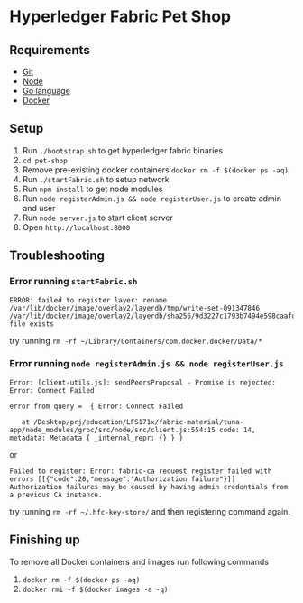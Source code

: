 # Hyperledger Fabric Pet Shop

## Requirements
- [Git](https://git-scm.com/downloads)
- [Node](https://nodejs.org/en/)
- [Go language](https://golang.org/dl/)
- [Docker](https://www.docker.com/)

## Setup
1. Run ```./bootstrap.sh``` to get hyperledger fabric binaries
2. ```cd pet-shop```
3. Remove pre-existing docker containers ```docker rm -f $(docker ps -aq)```
4. Run ```./startFabric.sh``` to setup network
5. Run ```npm install``` to get node modules
6. Run ```node registerAdmin.js && node registerUser.js``` to create admin and user
7. Run ```node server.js``` to start client server
8. Open ```http://localhost:8000```


## Troubleshooting

### Error running ```startFabric.sh```
```
ERROR: failed to register layer: rename
/var/lib/docker/image/overlay2/layerdb/tmp/write-set-091347846 /var/lib/docker/image/overlay2/layerdb/sha256/9d3227c1793b7494e598caafd0a5013900e17dcdf1d7bdd31d39c82be04fcf28: file exists
```

try running ```rm -rf ~/Library/Containers/com.docker.docker/Data/*```

### Error running ```node registerAdmin.js && node registerUser.js```
```
Error: [client-utils.js]: sendPeersProposal - Promise is rejected: Error: Connect Failed

error from query =  { Error: Connect Failed

   at /Desktop/prj/education/LFS171x/fabric-material/tuna-app/node_modules/grpc/src/node/src/client.js:554:15 code: 14, metadata: Metadata { _internal_repr: {} } }
```
or
```
Failed to register: Error: fabric-ca request register failed with errors [[{"code":20,"message":"Authorization failure"}]]
Authorization failures may be caused by having admin credentials from a previous CA instance.
```

try running ```rm -rf ~/.hfc-key-store/``` and then registering command again.

## Finishing up
To remove all Docker containers and images run following commands
1. ```docker rm -f $(docker ps -aq)```
2. ```docker rmi -f $(docker images -a -q)```